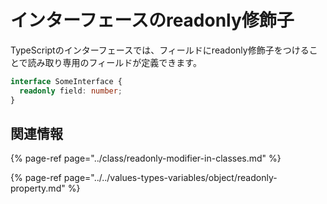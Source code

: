 # インターフェースのreadonly修飾子

TypeScriptのインターフェースでは、フィールドにreadonly修飾子をつけることで読み取り専用のフィールドが定義できます。

```typescript
interface SomeInterface {
  readonly field: number;
}
```

## 関連情報

{% page-ref page="../class/readonly-modifier-in-classes.md" %}

{% page-ref page="../../values-types-variables/object/readonly-property.md" %}


